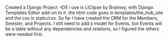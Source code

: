 Created a Django Project
-IDE i use is LiClipse by Brainwy, with Django Templates Editor add-on to it.
the html code goes in templates/the_hub_site and the css in static/css. So far I have created the ORM for the Members, Smester, and Projects. I still need to add a model for Events, but Events will be a table without any dependencies and relations, so I figured the others were needed first. 
